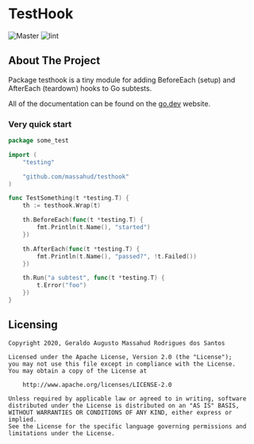 # TestHook

![Master](https://github.com/massahud/testhook/workflows/Master/badge.svg)
![lint](https://github.com/massahud/testhook/workflows/lint/badge.svg)

## About The Project

Package testhook is a tiny module for adding BeforeEach (setup) and AfterEach (teardown) hooks to Go subtests.

All of the documentation can be found on the [go.dev](https://pkg.go.dev/github.com/massahud/testhook?tab=doc) website.

### Very quick start

```go
package some_test

import (
    "testing"

    "github.com/massahud/testhook"
)

func TestSomething(t *testing.T) {
    th := testhook.Wrap(t)

    th.BeforeEach(func(t *testing.T) {
        fmt.Println(t.Name(), "started")
    })

    th.AfterEach(func(t *testing.T) {
        fmt.Println(t.Name(), "passed?", !t.Failed())
    })

    th.Run("a subtest", func(t *testing.T) {
        t.Error("foo")
    })
}
```

## Licensing

```text
Copyright 2020, Geraldo Augusto Massahud Rodrigues dos Santos

Licensed under the Apache License, Version 2.0 (the "License");
you may not use this file except in compliance with the License.
You may obtain a copy of the License at

    http://www.apache.org/licenses/LICENSE-2.0

Unless required by applicable law or agreed to in writing, software
distributed under the License is distributed on an "AS IS" BASIS,
WITHOUT WARRANTIES OR CONDITIONS OF ANY KIND, either express or implied.
See the License for the specific language governing permissions and
limitations under the License.
```
